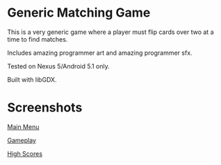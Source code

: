 # Generic Matching Game

This is a very generic game where a player must flip cards over two at a time to find matches.

Includes amazing programmer art and amazing programmer sfx.

Tested on Nexus 5/Android 5.1 only.

Built with libGDX.

# Screenshots

[Main Menu](http://robparrett.com/misc/genericmatchinggame/mainmenu.png)

[Gameplay](http://robparrett.com/misc/genericmatchinggame/gameplay.png)

[High Scores](http://robparrett.com/misc/genericmatchinggame/highscores.png)
